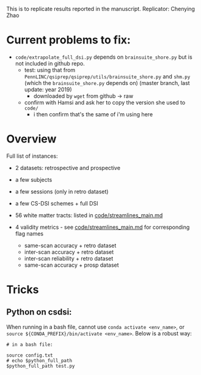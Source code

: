 This is to replicate results reported in the manuscript.
Replicator: Chenying Zhao

# Current problems to fix:
- `code/extrapolate_full_dsi.py` depends on `brainsuite_shore.py` but is not included in github repo.
    - test: using that from `PennLINC/qsiprep/qsiprep/utils/brainsuite_shore.py` and `shm.py` (which the `brainsuite_shore.py` depends on) (master branch, last update: year 2019)
        - downloaded by `wget` from github -> raw
    - confirm with Hamsi and ask her to copy the version she used to `code/`
        - i then confirm that's the same of i'm using here

# Overview
Full list of instances:
* 2 datasets: retrospective and prospective
* a few subjects
* a few sessions (only in retro dataset)
* a few CS-DSI schemes + full DSI
* 56 white matter tracts: listed in [code/streamlines_main.md](code/streamlines_main.md)

* 4 validity metrics - see [code/streamlines_main.md](code/streamlines_main.md) for corresponding flag names
    * same-scan accuracy + retro dataset 
    * inter-scan accuracy + retro dataset 
    * inter-scan reliability + retro dataset 
    * same-scan accuracy + prosp dataset

# Tricks
## Python on csdsi:
When running in a bash file, cannot use `conda activate <env_name>`, or `source ${CONDA_PREFIX}/bin/activate <env_name>`. Below is a robust way:

```
# in a bash file:

source config.txt
# echo $python_full_path
$python_full_path test.py
```